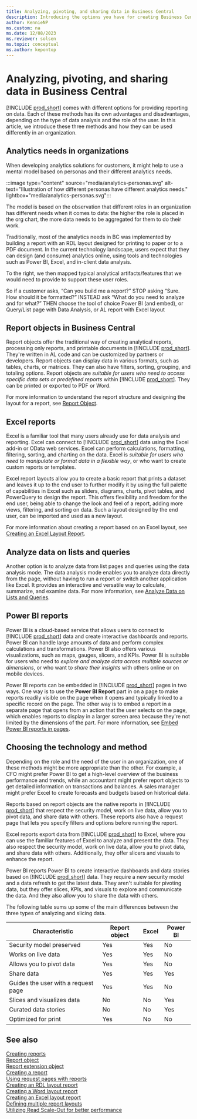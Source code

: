 ```yaml
---
title: Analyzing, pivoting, and sharing data in Business Central
description: Introducing the options you have for creating Business Central reports that analyze, pivot, and share data.
author: KennieNP
ms.custom: na
ms.date: 12/08/2023
ms.reviewer: solsen
ms.topic: conceptual
ms.author: kepontop
---
```


# Analyzing, pivoting, and sharing data in Business Central

[!INCLUDE [prod_short](includes/prod_short.md)] comes with different options for providing reporting on data. Each of these methods has its own advantages and disadvantages, depending on the type of data analysis and the role of the user. In this article, we introduce these three methods and how they can be used differently in an organization. 

## Analytics needs in organizations

When developing analytics solutions for customers, it might help to use a mental model based on personas and their different analytics needs.

:::image type="content" source="media/analytics-personas.svg" alt-text="Illustration of how different personas have different analytics needs." lightbox="media/analytics-personas.svg":::

The model is based on the observation that different roles in an organization has different needs when it comes to data: the higher the role is placed in the org chart, the more data needs to be aggregated for them to do their work. 

Traditionally, most of the analytics needs in BC was implemented by building a report with an RDL layout designed for printing to paper or to a PDF document. In the current technology landscape, users expect that they can design (and consume) analytics online, using tools and technologies such as Power BI, Excel, and in-client data analysis. 



To the right, we then mapped typical analytical artifacts/features that we would need to provide to support these user roles.


So if a customer asks, “Can you build me a report?”
STOP asking “Sure. How should it be formatted?”
INSTEAD ask “What do you need to analyze and for what?”
THEN choose the tool of choice
Power BI (and embed), or
Query/List page with Data Analysis, or
AL report with Excel layout


## Report objects in Business Central

Report objects offer the traditional way of creating analytical reports, processing only reports, and printable documents in [!INCLUDE [prod_short](includes/prod_short.md)]. They're written in AL code and can be customized by partners or developers. Report objects can display data in various formats, such as tables, charts, or matrices. They can also have filters, sorting, grouping, and totaling options. Report objects are *suitable for users who need to access specific data sets or predefined reports* within [!INCLUDE [prod_short](includes/prod_short.md)]. They can be printed or exported to PDF or Word.

For more information to understand the report structure and designing the layout for a report, see [Report Object](devenv-report-object.md).

## Excel reports 

Excel is a familiar tool that many users already use for data analysis and reporting. Excel can connect to [!INCLUDE [prod_short](includes/prod_short.md)] data using the Excel add-in or OData web services. Excel can perform calculations, formatting, filtering, sorting, and charting on the data. Excel is *suitable for users who need to manipulate or format data in a flexible way*, or who want to create custom reports or templates. 

Excel report layouts allow you to create a basic report that prints a dataset and leaves it up to the end user to further modify it by using the full palette of capabilities in Excel such as sliders, diagrams, charts, pivot tables, and PowerQuery to design the report. This offers flexibility and freedom for the end user, being able to change the look and feel of a report, adding more views, filtering, and sorting on data. Such a layout designed by the end user, can be imported and used as a new layout. 

For more information about creating a report based on an Excel layout, see [Creating an Excel Layout Report](devenv-howto-excel-report-layout.md).

## Analyze data on lists and queries

Another option is to analyze data from list pages and queries using the data analysis mode. The data analysis mode enables you to analyze data directly from the page, without having to run a report or switch another application like Excel. It provides an interactive and versatile way to calculate, summarize, and examine data. For more information, see [Analyze Data on Lists and Queries](/dynamics365/business-central/analysis-mode).

## Power BI reports

Power BI is a cloud-based service that allows users to connect to [!INCLUDE [prod_short](includes/prod_short.md)] data and create interactive dashboards and reports. Power BI can handle large amounts of data and perform complex calculations and transformations. Power BI also offers various visualizations, such as maps, gauges, slicers, and KPIs. Power BI is suitable for users who need to *explore and analyze data across multiple sources or dimensions*, or who want to *share their insights* with others online or on mobile devices.

Power BI reports can be embedded in [!INCLUDE [prod_short](includes/prod_short.md)] pages in two ways. One way is to use the **Power BI Report** part in on a page to make reports readily visible on the page when it opens and typically linked to a specific record on the page. The other way is to embed a report in a separate page that opens from an action that the user selects on the page, which enables reports to display in a larger screen area because they're not limited by the dimensions of the part. For more information, see [Embed Power BI reports in pages](devenv-power-bi-report-parts.md).

## Choosing the technology and method

Depending on the role and the need of the user in an organization, one of these methods might be more appropriate than the other. For example, a CFO might prefer Power BI to get a high-level overview of the business performance and trends, while an accountant might prefer report objects to get detailed information on transactions and balances. A sales manager might prefer Excel to create forecasts and budgets based on historical data.

Reports based on report objects are the native reports in [!INCLUDE [prod_short](includes/prod_short.md)] that respect the security model, work on live data, allow you to pivot data, and share data with others. These reports also have a request page that lets you specify filters and options before running the report.

Excel reports export data from [!INCLUDE [prod_short](includes/prod_short.md)] to Excel, where you can use the familiar features of Excel to analyze and present the data. They also respect the security model, work on live data, allow you to pivot data, and share data with others. Additionally, they offer slicers and visuals to enhance the report.

Power BI reports Power BI to create interactive dashboards and data stories based on [!INCLUDE [prod_short](includes/prod_short.md)] data. They require a new security model and a data refresh to get the latest data. They aren't suitable for pivoting data, but they offer slices, KPIs, and visuals to explore and communicate the data. And they also allow you to share the data with others.

The following table sums up some of the main differences between the three types of analyzing and slicing data.

|Characteristic| Report object| Excel| Power BI|
|--------|--------------|------|---------|
|Security model preserved|Yes|Yes|No|
|Works on live data|Yes|Yes|No|
|Allows you to pivot data|Yes|Yes|No|
|Share data|Yes|Yes|Yes|
|Guides the user with a request page|Yes|Yes|No|
|Slices and visualizes data|No|No|Yes|
|Curated data stories|No|No|Yes|
|Optimized for print|Yes|No|No|


## See also

[Creating reports](devenv-reports.md)  
[Report object](devenv-report-object.md)  
[Report extension object](devenv-report-ext-object.md)  
[Creating a report](devenv-howto-report-layout.md)  
[Using request pages with reports](devenv-request-pages-for-reports.md)  
[Creating an RDL layout report](devenv-howto-rdl-report-layout.md)  
[Creating a Word layout report](devenv-howto-report-layout.md)  
[Creating an Excel layout report](devenv-howto-excel-report-layout.md)  
[Defining multiple report layouts](devenv-multiple-report-layouts.md)  
[Utilizing Read Scale-Out for better performance](../administration/database-read-scale-out-overview.md)  